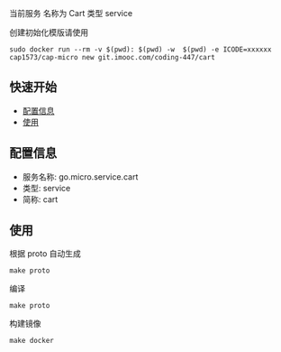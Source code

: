 当前服务 名称为 Cart 类型 service 

创建初始化模版请使用

```
sudo docker run --rm -v $(pwd): $(pwd) -w  $(pwd) -e ICODE=xxxxxx cap1573/cap-micro new git.imooc.com/coding-447/cart
```

## 快速开始

- [配置信息](#配置信息)
- [使用](#使用)

## 配置信息

- 服务名称: go.micro.service.cart
- 类型: service
- 简称: cart

 

## 使用
根据 proto 自动生成
```
make proto
```

编译
```
make proto
```

构建镜像
```
make docker
```
